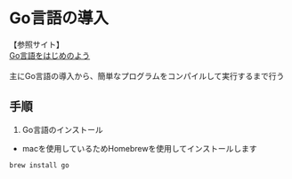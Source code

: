 # Go言語の導入
【参照サイト】<br>
[Go言語をはじめのよう](https://news.mynavi.jp/techplus/article/gogogo-1/)<br>
<br>
主にGo言語の導入から、簡単なプログラムをコンパイルして実行するまで行う

## 手順
1. Go言語のインストール
  - macを使用しているためHomebrewを使用してインストールします
  ```bash
  brew install go
  ```
